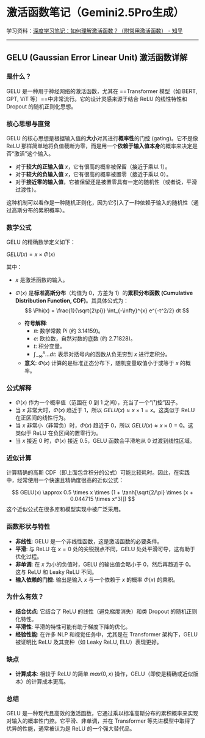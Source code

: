 #  激活函数笔记（Gemini2.5Pro生成）

学习资料：[深度学习笔记：如何理解激活函数？（附常用激活函数） - 知乎](https://zhuanlan.zhihu.com/p/364620596)

------

## GELU (Gaussian Error Linear Unit) 激活函数详解

### 是什么？

GELU 是一种用于神经网络的激活函数，尤其在 ==Transformer 模型（如 BERT, GPT, ViT 等）==中非常流行。它的设计灵感来源于结合 ReLU 的线性特性和 Dropout 的随机正则化思想。

### 核心思想与直觉

GELU 的核心思想是根据输入值的**大小**对其进行**概率性**的门控 (gating)。它不是像 ReLU 那样简单地将负值截断为零，而是用一个**依赖于输入值本身**的概率来决定是否“激活”这个输入。

*   对于**较大的正输入值** $x$，它有很高的概率被保留（接近于乘以 1）。
*   对于**较大的负输入值** $x$，它有很高的概率被置零（接近于乘以 0）。
*   对于**接近零的输入值**，它被保留还是被置零具有一定的随机性（或者说，平滑过渡性）。

这种机制可以看作是一种随机正则化，因为它引入了一种依赖于输入的随机性（通过高斯分布的累积概率）。

### 数学公式

GELU 的精确数学定义如下：

$GELU(x) = x \times \Phi(x)$

其中：

* $x$ 是激活函数的输入。

*   $\Phi(x)$ 是**标准高斯分布**（均值为 0，方差为 1）的**累积分布函数 (Cumulative Distribution Function, CDF)**。其具体公式为：
    $$
    \Phi(x) = \frac{1}{\sqrt{2\pi}} \int_{-\infty}^{x} e^{-t^2/2} dt
    $$
    
    *   **符号解释**:
        *   $\pi$: 数学常数 Pi (约 3.14159)。
        *   $e$: 欧拉数，自然对数的底数 (约 2.71828)。
        *   $t$: 积分变量。
        *   $\int_{-\infty}^{x} \dots dt$: 表示对括号内的函数从负无穷到 $x$ 进行定积分。
    *   **意义**: $\Phi(x)$ 计算的是标准正态分布下，随机变量取值小于或等于 $x$ 的概率。

### 公式解释

*   $\Phi(x)$ 作为一个概率值（范围在 0 到 1 之间），充当了一个“门控”因子。
*   当 $x$ 非常大时，$\Phi(x)$ 趋近于 1，所以 $GELU(x) \approx x \times 1 = x$。这类似于 ReLU 在正区间的线性行为。
*   当 $x$ 非常小（非常负）时，$\Phi(x)$ 趋近于 0，所以 $GELU(x) \approx x \times 0 = 0$。这类似于 ReLU 在负区间的置零行为。
*   当 $x$ 接近 0 时，$\Phi(x)$ 接近 0.5，GELU 函数会平滑地从 0 过渡到线性区域。

### 近似计算

计算精确的高斯 CDF（即上面包含积分的公式）可能比较耗时。因此，在实践中，经常使用一个快速且精确度很高的近似公式：

$$
GELU(x) \approx 0.5 \times x \times (1 + \tanh[\sqrt{2/\pi} \times (x + 0.044715 \times x^3)])
$$
这个近似公式在很多库和模型实现中被广泛采用。

### 函数形状与特性

*   **非线性**: GELU 是一个非线性函数，这是激活函数的必要条件。
*   **平滑**: 与 ReLU 在 $x=0$ 处的尖锐拐点不同，GELU 处处平滑可导，这有助于优化过程。
*   **非单调**: 在 $x$ 为小的负值时，GELU 的输出值会略小于 0，然后再趋近于 0。这与 ReLU 和 Leaky ReLU 不同。
*   **输入依赖的门控**: 输出是输入 $x$ 与一个依赖于 $x$ 的概率 $\Phi(x)$ 的乘积。

### 为什么有效？

*   **结合优点**: 它结合了 ReLU 的线性（避免梯度消失）和类 Dropout 的随机正则化特性。
*   **平滑性**: 平滑的特性可能有助于梯度下降的优化。
*   **经验性能**: 在许多 NLP 和视觉任务中，尤其是在 Transformer 架构下，GELU 被证明比 ReLU 及其变种（如 Leaky ReLU, ELU）表现更好。

### 缺点

*   **计算成本**: 相较于 ReLU 的简单 $max(0, x)$ 操作，GELU（即使是精确或近似版本）的计算成本更高。

### 总结

GELU 是一种现代且高效的激活函数，它通过乘以标准高斯分布的累积概率来实现对输入的概率性门控。它平滑、非单调，并在 Transformer 等先进模型中取得了优异的性能，通常被认为是 ReLU 的一个强大替代品。
